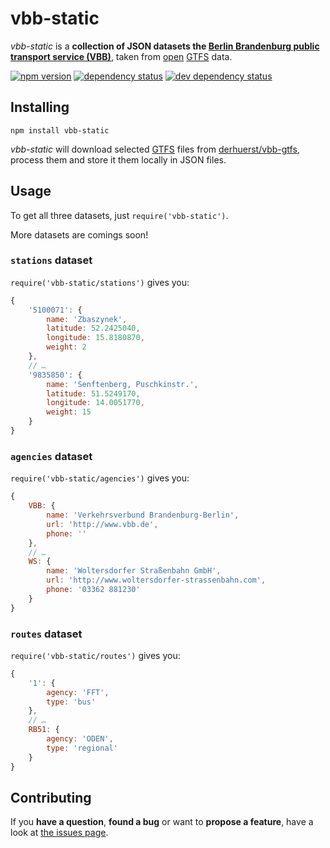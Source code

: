 # vbb-static

*vbb-static* is a **collection of JSON datasets the [Berlin Brandenburg public transport service (VBB)](http://www.vbb.de/)**, taken from [open](https://github.com/derhuerst/vbb-gtfs) [GTFS](https://developers.google.com/transit/gtfs/) data.

[![npm version](https://img.shields.io/npm/v/vbb-static.svg)](https://www.npmjs.com/package/vbb-static)
[![dependency status](https://img.shields.io/david/derhuerst/vbb-static.svg)](https://david-dm.org/derhuerst/vbb-static)
[![dev dependency status](https://img.shields.io/david/dev/derhuerst/vbb-static.svg)](https://david-dm.org/derhuerst/vbb-static#info=devDependencies)



## Installing

```shell
npm install vbb-static
```

*vbb-static* will download selected [GTFS](https://developers.google.com/transit/gtfs/) files from [derhuerst/vbb-gtfs](https://github.com/derhuerst/vbb-gtfs), process them and store it them locally in JSON files.



## Usage

To get all three datasets, just `require('vbb-static')`.

More datasets are comings soon!


### `stations` dataset

`require('vbb-static/stations')` gives you:

```javascript
{
	'5100071': {
		name: 'Zbaszynek',
		latitude: 52.2425040,
		longitude: 15.8180870,
		weight: 2
	},
	// …
	'9835850': {
		name: 'Senftenberg, Puschkinstr.',
		latitude: 51.5249170,
		longitude: 14.0051770,
		weight: 15
	}
}
```


### `agencies` dataset

`require('vbb-static/agencies')` gives you:

```javascript
{
	VBB: {
		name: 'Verkehrsverbund Brandenburg-Berlin',
		url: 'http://www.vbb.de',
		phone: ''
	},
	// …
	WS: {
		name: 'Woltersdorfer Straßenbahn GmbH',
		url: 'http://www.woltersdorfer-strassenbahn.com',
		phone: '03362 881230'
	}
}
```


### `routes` dataset

`require('vbb-static/routes')` gives you:

```javascript
{
	'1': {
		agency: 'FFT',
		type: 'bus'
	},
	// …
	RB51: {
		agency: 'ODEN',
		type: 'regional'
	}
}
```



## Contributing

If you **have a question**, **found a bug** or want to **propose a feature**, have a look at [the issues page](https://github.com/derhuerst/vbb-static/issues).
